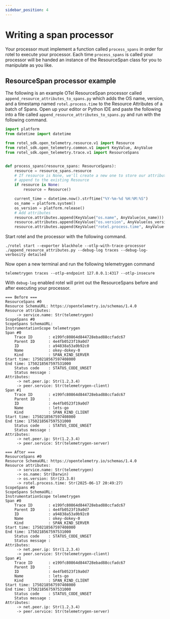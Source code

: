 ```yaml
---
sidebar_position: 4
---
```


# Writing a span processor

Your processor must implement a function called `process_spans` in order for rotel to execute your processor. Each time `process_spans` is called your processor will be handed an instance of the ResourceSpan class for you to manipulate as you like.

## ResourceSpan processor example

The following is an example OTel ResourceSpan processor called `append_resource_attributes_to_spans.py` which adds the OS name, version, and a timestamp named `rotel.process.time` to the Resource Attributes of a batch of Spans. Open up your editor or Python IDE and paste the following into a file called `append_resource_attributes_to_spans.py` and run with the following command.

```python title="append_resource_attributes_to_spans.py"
import platform
from datetime import datetime

from rotel_sdk.open_telemetry.resource.v1 import Resource
from rotel_sdk.open_telemetry.common.v1 import KeyValue, AnyValue
from rotel_sdk.open_telemetry.trace.v1 import ResourceSpans


def process_spans(resource_spans: ResourceSpans):
    resource = resource_spans.resource
    # If resource is None, we'll create a new one to store our attributes, otherwise we'll
    # append to the existing Resource
    if resource is None:
        resource = Resource()

    current_time = datetime.now().strftime("%Y-%m-%d %H:%M:%S")
    os_name = platform.system()
    os_version = platform.release()
    # Add attributes
    resource.attributes.append(KeyValue("os.name", AnyValue(os_name)))
    resource.attributes.append(KeyValue("os.version", AnyValue(os_version)))
    resource.attributes.append(KeyValue("rotel.process.time", AnyValue(current_time)))
```

Start rotel and the processor with the following command. 

```commandline
./rotel start --exporter blackhole --otlp-with-trace-processor ./append_resource_attributes.py --debug-log traces --debug-log-verbosity detailed
```

Now open a new terminal and run the following telemetrygen command

```commandline
telemetrygen traces --otlp-endpoint 127.0.0.1:4317 --otlp-insecure
```

With `debug-log` enabled rotel will print out the ResourceSpans before and after executing your processor.

```
=== Before ===
ResourceSpans #0
Resource SchemaURL: https://opentelemetry.io/schemas/1.4.0
Resource attributes:
     -> service.name: Str(telemetrygen)
ScopeSpans #0
ScopeSpans SchemaURL: 
InstrumentationScope telemetrygen 
Span #0
    Trace ID       : e199fc80864d844728ebad88ccfadc67
    Parent ID      : 4e4fb0523f19a0d7
    ID             : a94838a53a9b92c0
    Name           : okey-dokey-0
    Kind           : SPAN_KIND_SERVER
Start time: 1750218567597408000
End time: 1750218567597531000
    Status code    : STATUS_CODE_UNSET
    Status message : 
Attributes:
     -> net.peer.ip: Str(1.2.3.4)
     -> peer.service: Str(telemetrygen-client)
Span #1
    Trace ID       : e199fc80864d844728ebad88ccfadc67
    Parent ID      : 
    ID             : 4e4fb0523f19a0d7
    Name           : lets-go
    Kind           : SPAN_KIND_CLIENT
Start time: 1750218567597408000
End time: 1750218567597531000
    Status code    : STATUS_CODE_UNSET
    Status message : 
Attributes:
     -> net.peer.ip: Str(1.2.3.4)
     -> peer.service: Str(telemetrygen-server)

=== After ===
ResourceSpans #0
Resource SchemaURL: https://opentelemetry.io/schemas/1.4.0
Resource attributes:
     -> service.name: Str(telemetrygen)
     -> os.name: Str(Darwin)
     -> os.version: Str(23.3.0)
     -> rotel.process.time: Str(2025-06-17 20:49:27)
ScopeSpans #0
ScopeSpans SchemaURL: 
InstrumentationScope telemetrygen 
Span #0
    Trace ID       : e199fc80864d844728ebad88ccfadc67
    Parent ID      : 4e4fb0523f19a0d7
    ID             : a94838a53a9b92c0
    Name           : okey-dokey-0
    Kind           : SPAN_KIND_SERVER
Start time: 1750218567597408000
End time: 1750218567597531000
    Status code    : STATUS_CODE_UNSET
    Status message : 
Attributes:
     -> net.peer.ip: Str(1.2.3.4)
     -> peer.service: Str(telemetrygen-client)
Span #1
    Trace ID       : e199fc80864d844728ebad88ccfadc67
    Parent ID      : 
    ID             : 4e4fb0523f19a0d7
    Name           : lets-go
    Kind           : SPAN_KIND_CLIENT
Start time: 1750218567597408000
End time: 1750218567597531000
    Status code    : STATUS_CODE_UNSET
    Status message : 
Attributes:
     -> net.peer.ip: Str(1.2.3.4)
     -> peer.service: Str(telemetrygen-server)

```


